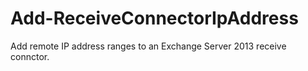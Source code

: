 # Add-ReceiveConnectorIpAddress
Add remote IP address ranges to an Exchange Server 2013 receive connctor.
